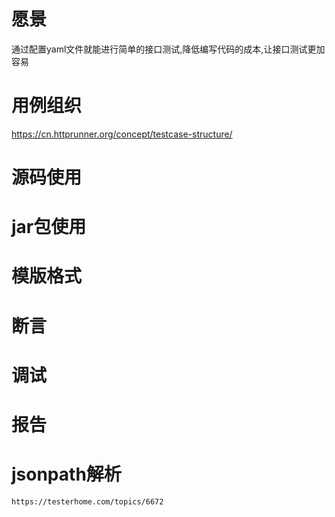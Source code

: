 # 愿景
通过配置yaml文件就能进行简单的接口测试,降低编写代码的成本,让接口测试更加容易

# 用例组织
https://cn.httprunner.org/concept/testcase-structure/

# 源码使用

# jar包使用

# 模版格式

# 断言

# 调试

# 报告

# jsonpath解析
```
https://testerhome.com/topics/6672
```



